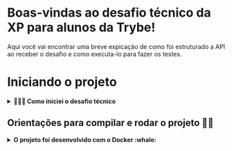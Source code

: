 # Boas-vindas ao desafio técnico da XP para alunos da Trybe!

Aqui você vai encontrar uma breve expicação de como foi estruturado a API ao receber o desafio e como executa-lo para fazer os testes.

# Iniciando o projeto

<details>
  <summary><strong>🤷🏽‍♀️ Como iniciei o desafio técnico</strong></summary><br />

  <p>Com o desafio técnico em mãos iniciei um novo projeto no GitHub e fiz o clone para minha maquina.</p>
  Após instalar as bibliotecas que achei necessário para iniciar o projeto, decidi colocar somente a pasta node_modules no .gitignore e deixar o .env público para uma melhor avaliação do projeto desenvolvido, também preferi fazer em JavaScript pois é a linguagem de programação que eu tenho maior familiaridade. </p>
  <p> Com essas escolhas, iniciei modelando o banco de dados a partir do documento do desafio anotando todas as variáveis e pensando no tipo de relacionamento das tabelas, após essa modelagem cheguei no seguinte Diagrama ER</p> 

  <img src="img/DER.png" width="800px" >

  <p>Com o DER pronto preferi não utilizar o sequelize e utilizar a arquitetura MSC (model-service-controller). As querrys mysql ficaram nas Models com comunicação com o Banco de Dados, no Services as regras de negócio, e no controller a resposta das requisições. Além destas 3 pastas criei mais duas pastas dentro da pasta src, a pasta de routes e a de middleware.</p>
  <p>Também criei uma pasta de testes e iniciei o projeto pensando fazer um requisito e testá-lo, mas por perceber que estava demorando muito devido ao prazo de entrega, decidi fazer toda a aplicação primeiro e depois voltar fazendo os testes de todas as camadas</p>
  <p>Durante o desenvolvimento também fiz algumas alterações que na minha percepção traria melhorias para o projeto, como por exemplo, a pesquisa de ativos que era proposto trazer somente uma ação, achei melhor fazer um filtro que retornasse todas as opções correspondentes ao texto digitado na URL, além disso ao invés de trazer somente o saldo do cliente achei mais válido trazer o extrato na ordem da movimentação mais recente para a mais antiga.</p>
  <br />
</details>

 
##  Orientações para compilar e rodar o projeto 👨‍💻
<details>
  <summary><strong>O projeto foi desenvolvido com o Docker :whale:</strong></summary><br />

  > A porta configurada no docker-compose para o `mysql` é a (`3310`) e para rodar os serviços `node` e `db`, utilize o comando `docker-compose up -d`.
  - Esses serviços irão inicializar um container chamado `invest_xp_trybe` e outro chamado `invest_xp_trybe_db`;
  - A partir daqui você pode rodar o container `invest_xp_trybe` via CLI ou abri-lo no VS Code.

  > Use o comando `docker exec -it invest_xp_trybe bash`.
  - Ele te dará acesso ao terminal interativo do container criado pelo compose, que está rodando em segundo plano.

  > Instale as dependências [**Caso existam**] com `npm install`
  - Para rodar o projeto pode utilizar o comando `npm start` ou `npm run dev` o npm run dev roda com o nodemon

  > Após iniciar o docker e o serviço, utilizei o Workbench para ter acesso ao banco e verificar se as alterações feitas com requisição estavam sendo atualizadas
  - Para acessar o banco utilize o `usuário = root` e a `senha = password`
  - Se o banco `Invest_XP_Trybe` não inicializar, copie o script que está na raiz do projeto com o nome `invest_xp_trybe.sql` e execute para criá-lo.

  > Com o docker rodando e o banco criado é hora de testar, no meu caso utilizei o Postman!

  > Atribuir um código de ação para o campo codAtivo ao invés de um número de ID, os códigos disponíveis estão listados abaixo:

  <img src="img/ID_Cod.png" width="100px" >

  ---
  ## A primeira requisição proposta foi um POST na rota `/investimentos/comprar`
  
  > No postman ou onde for testar utilize a rota `http://localhost:3000/investimentos/comprar`.
  - Passe para o corpo da requisição o seguinte objeto.
    ```json
      {
        "CodCliente": 1,
        "codAtivo": "XPBR31",
        "qteAtivo": 300
      }
    ```
  conforme o print abaixo do postman.

  <img src="img/POST_invCompra.png" width="800px" >

  Se a qteAtivo for maior que a disponível na corretora é esperado a seguinte menssagem:
  ```json
  {"message": "quantity is not available"}
  ```

    ---
    ## A segunda requisição proposta foi um POST na rota `/investimentos/vender`
  
  > No postman ou onde for testar utilize a rota `http://localhost:3000/investimentos/vender`.
  - Passe para o corpo da requisição o seguinte objeto.
    ```json
      {
        "CodCliente": 1,
        "codAtivo": "XPBR31",
        "qteAtivo": 200
      }
    ```
  conforme o print abaixo do postman.

  <img src="img/POST_InvVend.png" width="800px" >

  Se a qteAtivo de ativo para ser vendido for maior que quantidade disponível na carteira é esperado a seguinte menssagem:
  ```json
  {"message": "there is not assets enough"}
  ```
  ---
  ## A terceira requisição proposta foi um GET na rota `/ativos/{cod-cliente}`

  > No postman ou onde for testar utilize a rota `http://localhost:3000/ativos/{:CodCliente}`, onde `{:CodCliente}` é o id do cliente, conforme o print abaixo.

  <img src="img/GET_ClientAssets.png" width="800px" >

  Se o `{:CodCliente}` passado não for de um cliente cadastrado é esperado a seguinte mensagem de erro:

  ```json
  {"message": "unregistered customer"}
  ```

  ---

  ## A quarta requisição proposta foi um GET na rota `/ativos/{cod-ativo}`

  > No postman ou onde for testar utilize a rota `http://localhost:3000/ativos?at={codAtivo}`,se utilizar a seguinte URL `http://localhost:3000/ativos?at=` o retorno será todas as ações cadastradas no banco e se passar `http://localhost:3000/ativos?at=en` o retorno será as ações que contém o `en` no código, conforme a imagem abaixo.

  <img src="img/GET_FiltroAtivos.png" width="800px" >

  Se o `{codAtivo}` passado não for encontrado pelo filtro é esperado a seguinte mensagem de erro:

  ```json
  {  "message": "unregistered Assets"}
  ```

  ---
  <br/>
</details>